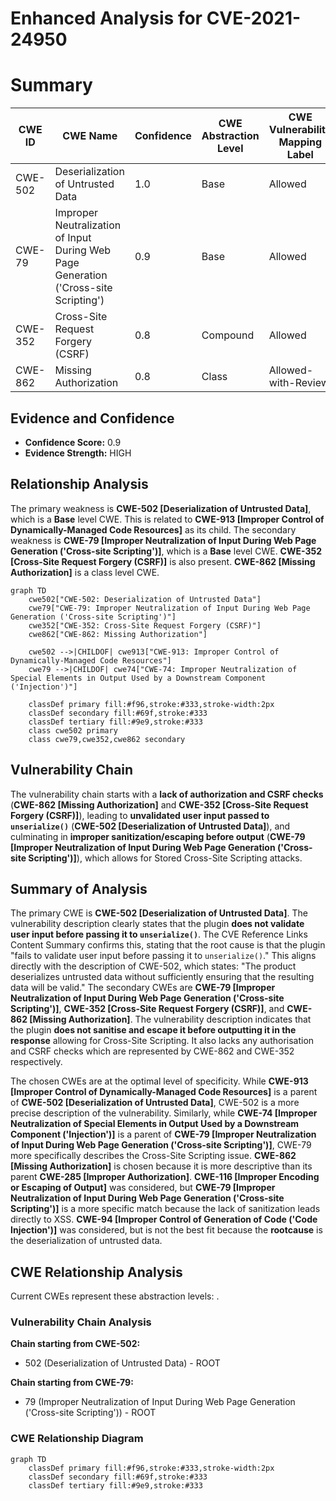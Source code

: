 # Enhanced Analysis for CVE-2021-24950

# Summary
| CWE ID | CWE Name | Confidence | CWE Abstraction Level | CWE Vulnerability Mapping Label | CWE-Vulnerability Mapping Notes |
|---|---|---|---|---|---|
| CWE-502 | Deserialization of Untrusted Data | 1.0 | Base | Allowed | Primary CWE |
| CWE-79 | Improper Neutralization of Input During Web Page Generation ('Cross-site Scripting') | 0.9 | Base | Allowed | Secondary CWE |
| CWE-352 | Cross-Site Request Forgery (CSRF) | 0.8 | Compound | Allowed | Secondary CWE |
| CWE-862 | Missing Authorization | 0.8 | Class | Allowed-with-Review | Secondary CWE |

## Evidence and Confidence

*   **Confidence Score:** 0.9
*   **Evidence Strength:** HIGH

## Relationship Analysis
The primary weakness is **CWE-502 [Deserialization of Untrusted Data]**, which is a **Base** level CWE. This is related to **CWE-913 [Improper Control of Dynamically-Managed Code Resources]** as its child.
The secondary weakness is **CWE-79 [Improper Neutralization of Input During Web Page Generation ('Cross-site Scripting')]**, which is a **Base** level CWE.
**CWE-352 [Cross-Site Request Forgery (CSRF)]** is also present.
**CWE-862 [Missing Authorization]** is a class level CWE.

```mermaid
graph TD
    cwe502["CWE-502: Deserialization of Untrusted Data"]
    cwe79["CWE-79: Improper Neutralization of Input During Web Page Generation ('Cross-site Scripting')"]
    cwe352["CWE-352: Cross-Site Request Forgery (CSRF)"]
    cwe862["CWE-862: Missing Authorization"]

    cwe502 -->|CHILDOF| cwe913["CWE-913: Improper Control of Dynamically-Managed Code Resources"]
    cwe79 -->|CHILDOF| cwe74["CWE-74: Improper Neutralization of Special Elements in Output Used by a Downstream Component ('Injection')"]
    
    classDef primary fill:#f96,stroke:#333,stroke-width:2px
    classDef secondary fill:#69f,stroke:#333
    classDef tertiary fill:#9e9,stroke:#333
    class cwe502 primary
    class cwe79,cwe352,cwe862 secondary
```

## Vulnerability Chain
The vulnerability chain starts with a **lack of authorization and CSRF checks** (**CWE-862 [Missing Authorization]** and **CWE-352 [Cross-Site Request Forgery (CSRF)]**), leading to **unvalidated user input passed to `unserialize()`** (**CWE-502 [Deserialization of Untrusted Data]**), and culminating in **improper sanitization/escaping before output** (**CWE-79 [Improper Neutralization of Input During Web Page Generation ('Cross-site Scripting')]**), which allows for Stored Cross-Site Scripting attacks.

## Summary of Analysis
The primary CWE is **CWE-502 [Deserialization of Untrusted Data]**. The vulnerability description clearly states that the plugin **does not validate user input before passing it to `unserialize()`**. The CVE Reference Links Content Summary confirms this, stating that the root cause is that the plugin "fails to validate user input before passing it to `unserialize()`." This aligns directly with the description of CWE-502, which states: "The product deserializes untrusted data without sufficiently ensuring that the resulting data will be valid."
The secondary CWEs are **CWE-79 [Improper Neutralization of Input During Web Page Generation ('Cross-site Scripting')]**, **CWE-352 [Cross-Site Request Forgery (CSRF)]**, and **CWE-862 [Missing Authorization]**. The vulnerability description indicates that the plugin **does not sanitise and escape it before outputting it in the response** allowing for Cross-Site Scripting. It also lacks any authorisation and CSRF checks which are represented by CWE-862 and CWE-352 respectively.

The chosen CWEs are at the optimal level of specificity. While **CWE-913 [Improper Control of Dynamically-Managed Code Resources]** is a parent of **CWE-502 [Deserialization of Untrusted Data]**, CWE-502 is a more precise description of the vulnerability. Similarly, while **CWE-74 [Improper Neutralization of Special Elements in Output Used by a Downstream Component ('Injection')]** is a parent of **CWE-79 [Improper Neutralization of Input During Web Page Generation ('Cross-site Scripting')]**, CWE-79 more specifically describes the Cross-Site Scripting issue. **CWE-862 [Missing Authorization]** is chosen because it is more descriptive than its parent **CWE-285 [Improper Authorization]**.
**CWE-116 [Improper Encoding or Escaping of Output]** was considered, but **CWE-79 [Improper Neutralization of Input During Web Page Generation ('Cross-site Scripting')]** is a more specific match because the lack of sanitization leads directly to XSS.
**CWE-94 [Improper Control of Generation of Code ('Code Injection')]** was considered, but is not the best fit because the **rootcause** is the deserialization of untrusted data.


## CWE Relationship Analysis

Current CWEs represent these abstraction levels: .


### Vulnerability Chain Analysis

**Chain starting from CWE-502:**
- 502 (Deserialization of Untrusted Data) - ROOT


**Chain starting from CWE-79:**
- 79 (Improper Neutralization of Input During Web Page Generation ('Cross-site Scripting')) - ROOT



### CWE Relationship Diagram

```mermaid
graph TD
    classDef primary fill:#f96,stroke:#333,stroke-width:2px
    classDef secondary fill:#69f,stroke:#333
    classDef tertiary fill:#9e9,stroke:#333
```